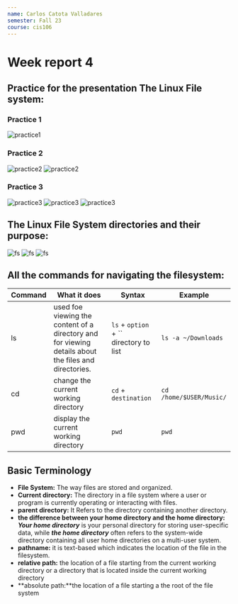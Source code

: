 ```yaml
---
name: Carlos Catota Valladares
semester: Fall 23
course: cis106
---
```


# Week report 4

## Practice for the presentation The Linux File system:
### Practice 1
![practice1](wr4/practice1.png)
### Practice 2
![practice2](wr4/practice%202.png)
![practice2](wr4/practice%202.2.png)
### Practice 3
![practice3](wr4/practice%203.1.png)
![practice3](wr4/practice%203.2.png)
![practice3](wr4/practice3.3.png)
## The Linux File System directories and their purpose:
![fs](wr4/fs.1.1.png)
![fs](wr4/fs1.2.png)
![fs](wr4/fs1.3.png)

## All the commands for navigating the filesystem:
| Command | What it does                                                                                         | Syntax                                 | Example                 |
| ------- | ---------------------------------------------------------------------------------------------------- | -------------------------------------- | ----------------------- |
| ls      | used foe viewing the content of a directory and for viewing details about the files and directories. | `ls` + `option` + `` directory to list | `ls -a ~/Downloads`     |
| cd      | change the current working directory                                                                 | `cd` + `destination`                   | `cd /home/$USER/Music/` |
| pwd     | display the current working directory                                                                | `pwd`                                  |`pwd`                   |

## Basic Terminology 
* **File System:** The way files are stored and organized.
* **Current directory:** The directory in a file system where a user or program is currently operating or interacting with files.
* **parent directory:** It Refers to the directory containing another directory.
* **the difference between your home directory and the home directory:** ***Your home directory*** is your personal directory for storing user-specific data, while ***the home directory*** often refers to the system-wide directory containing all user home directories on a multi-user system.
* **pathname:** it is text-based which indicates the location of the file in the filesystem.
* **relative path:** the location of a file starting from the current working directory or a directory that is located inside the current working directory
* **absolute path:**the location of a file starting a the root of the file system

